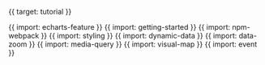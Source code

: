 {{ target: tutorial }}

{{ import: echarts-feature }}
{{ import: getting-started }}
{{ import: npm-webpack }}
{{ import: styling }}
{{ import: dynamic-data }}
{{ import: data-zoom }}
{{ import: media-query }}
{{ import: visual-map }}
{{ import: event }}
